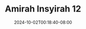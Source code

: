 --- 
title: "Amirah Insyirah  12"
description: "    Amirah Insyirah  12 ig durasi panjang  "
date: 2024-10-02T00:18:40-08:00
file_code: "7bqbhhuecg1w"
draft: false
cover: "9wek47fd7nfhvdke.jpg"
tags: ["Amirah", "Insyirah", "bokep-indo", "bokep-viral", "bokep-ig"]
length: 37
fld_id: "1483924"
foldername: "Amirah insyirah"
categories: ["Amirah insyirah"]
views: 1
---